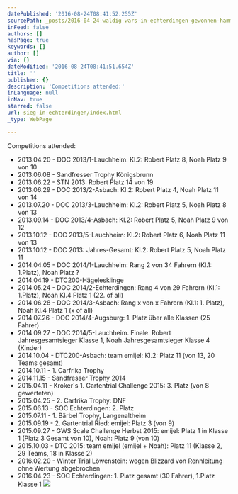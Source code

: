 ```yaml
---
datePublished: '2016-08-24T08:41:52.255Z'
sourcePath: _posts/2016-04-24-waldig-wars-in-echterdingen-gewonnen-hamma-brat-war-klass.md
inFeed: false
authors: []
hasPage: true
keywords: []
author: []
via: {}
dateModified: '2016-08-24T08:41:51.654Z'
title: ''
publisher: {}
description: 'Competitions attended:'
inLanguage: null
inNav: true
starred: false
url: sieg-in-echterdingen/index.html
_type: WebPage

---
```

Competitions attended:

* 2013.04.20 - DOC 2013/1-Lauchheim: Kl.2: Robert Platz 8, Noah Platz 9 von 10
* 2013.06.08 - Sandfresser Trophy Königsbrunn
* 2013.06.22 - STN 2013: Robert Platz 14 von 19
* 2013.06.29 - DOC 2013/2-Asbach: Kl.2: Robert Platz 4, Noah Platz 11 von 14
* 2013.07.20 - DOC 2013/3-Lauchheim: Kl.2: Robert Platz 5, Noah Platz 8 von 13
* 2013.09.14 - DOC 2013/4-Asbach: Kl.2: Robert Platz 5, Noah Platz 9 von 12
* 2013.10.12 - DOC 2013/5-Lauchheim: Kl.2: Robert Platz 6, Noah Platz 11 von 13
* 2013.10.12 - DOC 2013: Jahres-Gesamt: Kl.2: Robert Platz 5, Noah Platz 11
* 2014.04.05 - DOC 2014/1-Lauchheim: Rang 2 von 34 Fahrern (Kl.1: 1.Platz), Noah Platz ?
* 2014.04.19 - DTC200-Hägelesklinge
* 2014.05.24 - DOC 2014/2-Echterdingen: Rang 4 von 29 Fahrern (Kl.1: 1.Platz), Noah Kl.4 Platz 1 (22\. of all)
* 2014.06.28 - DOC 2014/3-Asbach: Rang x von x Fahrern (Kl.1: 1\. Platz), Noah Kl.4 Platz 1 (x of all)
* 2014.07.26 - DOC 2014/4-Augsburg: 1\. Platz über alle Klassen (25 Fahrer)
* 2014.09.27 - DOC 2014/5-Lauchheim. Finale. Robert Jahresgesamtsieger Klasse 1, Noah Jahresgesamtsieger Klasse 4 (Kinder)
* 2014.10.04 - DTC200-Asbach: team emijel: Kl.2: Platz 11 (von 13, 20 Teams gesamt)
* 2014.10.11 - 1\. Carfrika Trophy
* 2014.11.15 - Sandfresser Trophy 2014
* 2015.04.11 - Kroker´s 1\. Gartentrial Challenge 2015: 3\. Platz (von 8 gewerteten)
* 2015.04.25 - 2\. Carfrika Trophy: DNF
* 2015.06.13 - SOC Echterdingen: 2\. Platz
* 2015.07.11 - 1\. Bärbel Trophy, Langenaltheim
* 2015.09.19 - 2\. Gartentrial Ried: emijel: Platz 3 (von 9)
* 2015.09.27 - GWS Scale Challenge Herbst 2015: emijel: Platz 1 in Klasse 1 (Platz 3 Gesamt von 10), Noah: Platz 9 (von 10)
* 2015.10.03 - DTC 2015: team emijel (emijel + Noah): Platz 11 (Klasse 2, 29 Teams, 18 in Klasse 2)
* 2016.02.20 - Winter Trial Löwenstein: wegen Blizzard von Rennleitung ohne Wertung abgebrochen
* 2016.04.23 - SOC Echterdingen: 1\. Platz gesamt (30 Fahrer), 1.Platz Klasse 1
![](https://s3-us-west-2.amazonaws.com/the-grid-img/p/712a05d2d8123ec87cb51b6cdcee3a257b2a2166.jpg)
